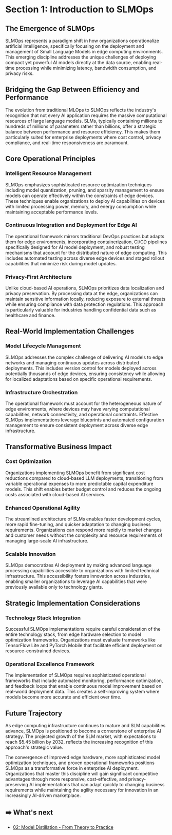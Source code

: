 # Section 1: Introduction to SLMOps

## The Emergence of SLMOps

SLMOps represents a paradigm shift in how organizations operationalize artificial intelligence, specifically focusing on the deployment and management of Small Language Models in edge computing environments. This emerging discipline addresses the unique challenges of deploying compact yet powerful AI models directly at the data source, enabling real-time processing while minimizing latency, bandwidth consumption, and privacy risks.

## Bridging the Gap Between Efficiency and Performance

The evolution from traditional MLOps to SLMOps reflects the industry's recognition that not every AI application requires the massive computational resources of large language models. SLMs, typically containing millions to hundreds of millions of parameters rather than billions, offer a strategic balance between performance and resource efficiency. This makes them particularly suited for enterprise deployments where cost control, privacy compliance, and real-time responsiveness are paramount.

## Core Operational Principles

### Intelligent Resource Management

SLMOps emphasizes sophisticated resource optimization techniques including model quantization, pruning, and sparsity management to ensure models can operate effectively within the constraints of edge devices. These techniques enable organizations to deploy AI capabilities on devices with limited processing power, memory, and energy consumption while maintaining acceptable performance levels.

### Continuous Integration and Deployment for Edge AI

The operational framework mirrors traditional DevOps practices but adapts them for edge environments, incorporating containerization, CI/CD pipelines specifically designed for AI model deployment, and robust testing mechanisms that account for the distributed nature of edge computing. This includes automated testing across diverse edge devices and staged rollout capabilities that minimize risk during model updates.

### Privacy-First Architecture

Unlike cloud-based AI operations, SLMOps prioritizes data localization and privacy preservation. By processing data at the edge, organizations can maintain sensitive information locally, reducing exposure to external threats while ensuring compliance with data protection regulations. This approach is particularly valuable for industries handling confidential data such as healthcare and finance.

## Real-World Implementation Challenges

### Model Lifecycle Management

SLMOps addresses the complex challenge of delivering AI models to edge networks and managing continuous updates across distributed deployments. This includes version control for models deployed across potentially thousands of edge devices, ensuring consistency while allowing for localized adaptations based on specific operational requirements.

### Infrastructure Orchestration

The operational framework must account for the heterogeneous nature of edge environments, where devices may have varying computational capabilities, network connectivity, and operational constraints. Effective SLMOps implementations leverage blueprints and automated configuration management to ensure consistent deployment across diverse edge infrastructure.

## Transformative Business Impact

### Cost Optimization

Organizations implementing SLMOps benefit from significant cost reductions compared to cloud-based LLM deployments, transitioning from variable operational expenses to more predictable capital expenditure models. This shift enables better budget control and reduces the ongoing costs associated with cloud-based AI services.

### Enhanced Operational Agility

The streamlined architecture of SLMs enables faster development cycles, more rapid fine-tuning, and quicker adaptation to changing business requirements. Organizations can respond more rapidly to market changes and customer needs without the complexity and resource requirements of managing large-scale AI infrastructure.

### Scalable Innovation

SLMOps democratizes AI deployment by making advanced language processing capabilities accessible to organizations with limited technical infrastructure. This accessibility fosters innovation across industries, enabling smaller organizations to leverage AI capabilities that were previously available only to technology giants.

## Strategic Implementation Considerations

### Technology Stack Integration

Successful SLMOps implementations require careful consideration of the entire technology stack, from edge hardware selection to model optimization frameworks. Organizations must evaluate frameworks like TensorFlow Lite and PyTorch Mobile that facilitate efficient deployment on resource-constrained devices.

### Operational Excellence Framework

The implementation of SLMOps requires sophisticated operational frameworks that include automated monitoring, performance optimization, and feedback loops that enable continuous model improvement based on real-world deployment data. This creates a self-improving system where models become more accurate and efficient over time.

## Future Trajectory

As edge computing infrastructure continues to mature and SLM capabilities advance, SLMOps is positioned to become a cornerstone of enterprise AI strategy. The projected growth of the SLM market, with expectations to reach $5.45 billion by 2032, reflects the increasing recognition of this approach's strategic value.

The convergence of improved edge hardware, more sophisticated model optimization techniques, and proven operational frameworks positions SLMOps as a transformative force in enterprise AI deployment. Organizations that master this discipline will gain significant competitive advantages through more responsive, cost-effective, and privacy-preserving AI implementations that can adapt quickly to changing business requirements while maintaining the agility necessary for innovation in an increasingly AI-driven marketplace.

## ➡️ What's next

- [02: Model Distillation - From Theory to Practice](./02.SLMOps-Distillation.md)